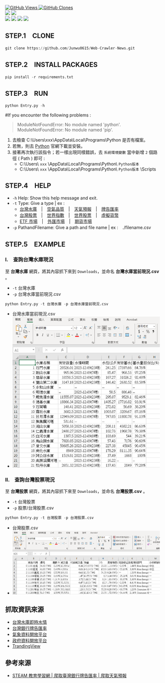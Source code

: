 <a href='https://github.com/Junwu0615/Web-Crawler-News'><img alt='GitHub Views' src='https://views.whatilearened.today/views/github/Junwu0615/Web-Crawler-News.svg'> 
<a href='https://github.com/Junwu0615/Web-Crawler-News'><img alt='GitHub Clones' src='https://img.shields.io/badge/dynamic/json?color=success&label=Clone&query=count_total&url=https://gist.githubusercontent.com/Junwu0615/d1d16a79eeb95ac0c3e99a279c3b7365/raw/Web-Crawler-News_clone.json&logo=github'> </br>
[![](https://img.shields.io/badge/Project-Web_Crawler-blue.svg?style=plastic)](https://github.com/Junwu0615/Crawler-Keywords-And-Use-LineBot) 
[![](https://img.shields.io/badge/Language-Python_3.12.0-blue.svg?style=plastic)](https://www.python.org/) </br>
[![](https://img.shields.io/badge/Package-BeautifulSoup_4.12.2-green.svg?style=plastic)](https://pypi.org/project/beautifulsoup4/) 
[![](https://img.shields.io/badge/Package-Requests_2.31.0-green.svg?style=plastic)](https://pypi.org/project/requests/) 
[![](https://img.shields.io/badge/Package-Pandas_2.1.4-green.svg?style=plastic)](https://pypi.org/project/pandas/) 
[![](https://img.shields.io/badge/Package-ArgumentParser_1.2.1-green.svg?style=plastic)](https://pypi.org/project/argumentparser/) 

## STEP.1　CLONE
```python
git clone https://github.com/Junwu0615/Web-Crawler-News.git
```

## STEP.2　INSTALL PACKAGES
```python
pip install -r requirements.txt
```

## STEP.3　RUN
```python
python Entry.py -h
```
#If you encounter the following problems :
> ModuleNotFoundError: No module named 'python'.<br/>
> ModuleNotFoundError: No module named 'pip'. 
1. 去檢查 C:\Users\xxx\AppData\Local\Programs\Python 是否有檔案。
1. 若無，則去 [Python](https://www.python.org/downloads/) 官網下載並安裝。
1. 接著再次執行該指令；若一樣出現同樣錯誤，去 `系統環境變數` 當中新增 `2` 個路徑 ( Path ) 即可 :
    - C:\Users\ `xxx` \AppData\Local\Programs\Python\ `Python版本`
    - C:\Users\ `xxx` \AppData\Local\Programs\Python\ `Python版本` \Scripts

## STEP.4　HELP

- `-h` Help: Show this help message and exit.
- `-t` Type: Give a type | ex :
  - [台灣水庫](https://fhy.wra.gov.tw/ReservoirPage_2011/StorageCapacity.aspx)　|　[空氣品質](https://data.gov.tw/dataset/40448)　|　[天氣預報](https://opendata.cwb.gov.tw/index)　|　[牌告匯率](https://rate.bot.com.tw/xrt)
  - [台灣股票](https://tw.tradingview.com/markets/stocks-taiwan/market-movers-all-stocks/)　|　[世界指數](https://tw.tradingview.com/markets/indices/quotes-major/)　|　[世界股票](https://tw.tradingview.com/markets/world-stocks/worlds-largest-companies/)　|　[虛擬貨幣](https://tw.tradingview.com/markets/cryptocurrencies/prices-all/)
  - [ETF 市場](https://tw.tradingview.com/markets/etfs/funds-largest/)　|　[外匯市場](https://tw.tradingview.com/markets/currencies/rates-all/)　|　[期貨市場](https://tw.tradingview.com/markets/futures/quotes-all/)
- `-p` PathandFilename: Give a path and file name | ex :　./filename.csv

## STEP.5　EXAMPLE
### I.　查詢台灣水庫現況
至 **台灣水庫** 網頁，將其內容抓下來到 `Downloads`，並命名 **台灣水庫當前現況.csv** 。
  - `-t` 台灣水庫
  - `-p` 台灣水庫當前現況.csv
```python
python Entry.py -t 台灣水庫 -p 台灣水庫當前現況.csv
```
  - 台灣水庫當前現況.csv
  - ![台灣水庫當前現況.csv](/Sample/01.PNG)

### II.　查詢台灣股票現況
至 **台灣股票** 網頁，將其內容抓下來至 `Downloads`，並命名 **台灣股票.csv** 。
  - `-t` 台灣股票
  - `-p` 股票/台灣股票.csv
```python
python Entry.py -t 台灣股票 -p 台灣股票.csv
```
  - 台灣股票.csv
  - ![台灣股票.csv](/Sample/00.PNG)

## 抓取資訊來源
- [台灣水庫即時水情](https://water.taiwanstat.com/)
- [台灣銀行牌告匯率](https://rate.bot.com.tw/xrt)
- [氣象資料開放平台](https://opendata.cwb.gov.tw/index)
- [政府資料開放平台](https://data.gov.tw/)
- [TrandingView](https://tw.tradingview.com)

## 參考來源
- [STEAM 教育學習網 | 爬取臺灣銀行牌告匯率 | 爬取天氣預報](https://steam.oxxostudio.tw/)